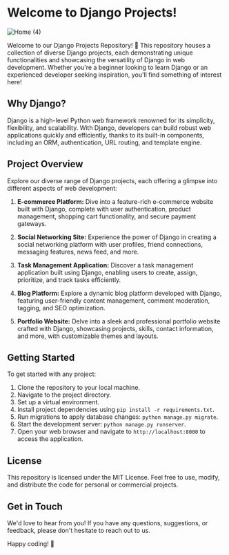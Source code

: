 # Welcome to Django Projects!

![Home (4)](https://github.com/bicky007/Django-projects/assets/128511616/9c00cf36-4e7f-4c76-8c2f-513382198a24)


Welcome to our Django Projects Repository! 🎉 This repository houses a collection of diverse Django projects, each demonstrating unique functionalities and showcasing the versatility of Django in web development. Whether you're a beginner looking to learn Django or an experienced developer seeking inspiration, you'll find something of interest here!

## Why Django?

Django is a high-level Python web framework renowned for its simplicity, flexibility, and scalability. With Django, developers can build robust web applications quickly and efficiently, thanks to its built-in components, including an ORM, authentication, URL routing, and template engine.

## Project Overview

Explore our diverse range of Django projects, each offering a glimpse into different aspects of web development:

1. **E-commerce Platform:** Dive into a feature-rich e-commerce website built with Django, complete with user authentication, product management, shopping cart functionality, and secure payment gateways.

2. **Social Networking Site:** Experience the power of Django in creating a social networking platform with user profiles, friend connections, messaging features, news feed, and more.

3. **Task Management Application:** Discover a task management application built using Django, enabling users to create, assign, prioritize, and track tasks efficiently.

4. **Blog Platform:** Explore a dynamic blog platform developed with Django, featuring user-friendly content management, comment moderation, tagging, and SEO optimization.

5. **Portfolio Website:** Delve into a sleek and professional portfolio website crafted with Django, showcasing projects, skills, contact information, and more, with customizable themes and layouts.

## Getting Started

To get started with any project:
1. Clone the repository to your local machine.
2. Navigate to the project directory.
3. Set up a virtual environment.
4. Install project dependencies using `pip install -r requirements.txt`.
5. Run migrations to apply database changes: `python manage.py migrate`.
6. Start the development server: `python manage.py runserver`.
7. Open your web browser and navigate to `http://localhost:8000` to access the application.


## License

This repository is licensed under the MIT License. Feel free to use, modify, and distribute the code for personal or commercial projects.

## Get in Touch

We'd love to hear from you! If you have any questions, suggestions, or feedback, please don't hesitate to reach out to us.

Happy coding! 🚀
